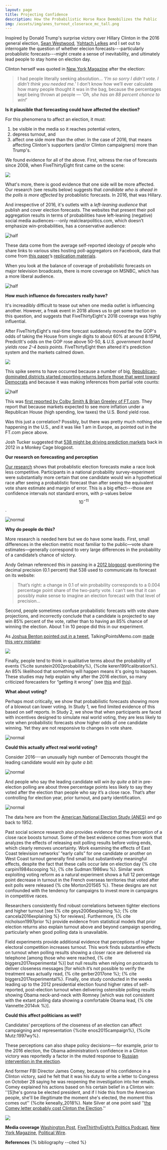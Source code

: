 ```yaml
---
layout: page
title: Projecting Confidence
description: How the Probabilistic Horse Race Demobilizes the Public
img: /assets/img/anes_turnout_closerace_mc_tall.png
---
```


Inspired by Donald Trump's surprise victory over Hillary Clinton in the 2016 general election, [Sean Westwood](https://www.dartmouth.edu/~seanjwestwood/), [Yphtach Lelkes](http://ylelkes.com/) and I set out to interrogate the question of whether elecion forecasts---particularly probablistic forecasts---might create a sense of inevitability, and ultimately lead people to stay home on election day. 

Clinton herself was quoted in [New York Magazine](http://nymag.com/daily/intelligencer/2017/05/hillary-clinton-life-after-election.html?mid=nymag_press) after the election:

> I had people literally seeking absolution... ‘_I’m so sorry I didn’t vote. I didn’t think you needed me._’ I don’t know how we’ll ever calculate how many people thought it was in the bag, because the percentages kept being thrown at people — ‘_Oh, she has an 88 percent chance to win!_’

**Is it plausible that forecasting could have affected the election?**

For this phenomena to affect an election, it must: 
1. be visible in the media so it reaches potential voters, 
2. depress turnout, and
3. affect one side more than the other. In the case of 2016, that means affecting Clinton's supporters (and/or Clinton campaigners) more than Trump's. 

We found evidence for all of the above. First, witness the rise of forecasts since 2008, when FiveThirtyEight first came on the scene: 

![](/assets/img/forecast_google_news.png) 

What's more, there is good evidence that one side will be more affected. Our research (see results below) suggests that _candidate who is ahead in the polls is more affected_ by probablistic forecasts. In 2016, that was Hillary. 

And irrespective of 2016, it's outlets with a _left-leaning audience_ that publish and cover election forecasts. The websites that present their poll aggregation results in terms of probabilities have left-leaning (negative) social media audiences---only realclearpolitics.com, which doesn’t emphasize win-probabilities, has a conservative audience:

![half](/assets/img/bma_science_alignment.png)

These data come from the average self-reported ideology of people who share links to various sites hosting poll-aggregators on Facebook, data that come from [this paper](http://science.sciencemag.org/content/early/2015/05/06/science.aaa1160.full)’s [replication materials](http://dx.doi.org/10.7910/DVN/LDJ7MS). 

When you look at the balance of coverage of probabilistic forecasts on major television broadcasts, there is more coverage on MSNBC, which has a more liberal audience.

![half](/assets/img/msnbc_mentions.png)


**How much influence do forecasters really have?**

It's increadibly difficult to tease out when one media outlet is influencing another. However, a freak event in 2018 allows us to get some traction on this question, and suggests that FiveThirtyEight's 2018 coverage was highly influential.  

After FiveThirtyEight's real-time forecast suddenely moved the the GOP's odds of taking the House from single digits to about 60% at around 8:15PM, PredictIt's odds on the GOP rose above 50-50, & _U.S. government bond yields rose 2-4 basis points._  FiveThirtyEight then altered it's prediction system and the markets calmed down. 

![](/assets/img/538-markets.jpg)

This spike seems to have occurred because a number of big, [Republican-dominated districts started reporting returns before those that went toward Democrats](https://fivethirtyeight.com/live-blog/2018-election-results-coverage/#3495) and because it was making inferences from partial vote counts:

![half](/assets/img/538realtimepolling.jpg)

This was [first reported by Colby Smith & Brian Greeley of FT.com](https://ftalphaville.ft.com/2018/11/07/1541617447000/Debt-markets-let-us-know-what-they-think-about-Republicans-last-night/). They report that because markets expected to see more inflation under a Republican House (high spending, low taxes) the U.S. Bond yield rose. 

Was this just a correlation? Possibly, but there was pretty much nothing else happening in the U.S., and it was like 1 am in Europe, as pointed out in the FT.com piece above.

Josh Tucker suggested that [538 might be driving prediction markets](http://themonkeycage.org/2012/10/convergence-between-polls-and-prediction-markets-in-us-presidential-election/) back in 2012 in a Monkey Cage blogpost. 


**Our research on forecasting and perception**

[Our research](https://papers.ssrn.com/sol3/papers.cfm?abstract_id=3117054) shows that probablistic election forecasts make a race look less competitive. Participants in a national probability survey-experiment were substantially more certain that one candidate would win a hypothetical race after seeing a probablistic forecast than after seeing the equivalent vote share estimate and margin of error. This is a big effect---those are confidence intervals not standard errors, with p-values below $$10^{-11}$$. 

![normal](/assets/img/certaintyc.png)


**Why do people do this?**

More research is needed here but we do have some leads. First, small differences in the election metric most familiar to the public—vote share estimates—generally correspond to very large differences in the probability of a candidate’s chance of victory. 

Andy Gelman referenced this in passing in a [2012 blogpost](https://andrewgelman.com/2012/10/22/is-it-meaningful-to-talk-about-a-probability-of-65-7-that-obama-will-win-the-election/) questioning the decimal precision (0.1 percent) that 538 used to communicate its forecast on its website: 

> That’s right: a change in 0.1 of win probability corresponds to a 0.004 percentage point share of the two-party vote. I can’t see that it can possibly make sense to imagine an election forecast with that level of precision...

Second, people sometimes confuse probabilistic forecasts with vote share projections, and incorrectly conclude that a candidate is projected to say win 85% percent of the vote, rather than to having an 85% chance of winning the election. About 1 in 10 peope did this in our experiment. 

As [Joshua Benton pointed out in a tweet](https://twitter.com/jbenton/status/1059898288139354112), TalkingPointsMemo.com [made this very mistake](https://talkingpointsmemo.com/news/issa-calls-race-early):

![](/assets/img/TPMCorrection.jpg)

Finally, people tend to think in qualitative terms about the probability of events {%cite sunstein2002probability%}, {%cite keren1991calibration%}. An 85% likelihood that something will happen means it's going to happen. These studies may help explain why after the 2016 election, so many criticized forecasters for “getting it wrong” (see [this](https://www.nytimes.com/2016/11/10/technology/the-data-said-clinton-would-win-why-you-shouldnt-have-believed-it.html
) and [this](http://www.slate.com/articles/news_and_politics/politics/2016/01/nate_silver_said_donald_trump_had_no_shot_where_did_he_go_wrong.html)).


**What about voting?**

Perhaps most critically, we show that probabilistic forecasts showing more of a blowout can lower voting. In Study 1, we find limited evidence of this based on self reports. In Study 2, we show that when participants are faced with incentives designed to simulate real world voting, they are less likely to vote when probabilistic forecasts show higher odds of one candidate winning. Yet they are not responsive to changes in vote share.

![normal](/assets/img/FT_18.01.03_prob_vote.png)

**Could this actually affect real world voting?**

Consider 2016---an unusually high number of Democrats thought the leading candidate would *win by quite a bit*:

![normal](/assets/img/anes_turnout_closerace_mc_tall.png)

And people who say the leading candidate will *win by quite a bit* in pre-election polling are about three percentage points less likely to say they voted after the election than people who say it’s a close race. That’s after controlling for election year, prior turnout, and party identification. 

![normal](/assets/img/closerace_vote_anes.png)

The data here are from the [American National Election Study (ANES)](https://electionstudies.org) and go back to 1952.


Past social science research also provides evidence that the perception of a close race boosts turnout. Some of the best evidence comes from work that analyzes the effects of releasing exit polling results before voting ends, which clearly removes uncertainty. Work examining the effects of East Coast television networks’ “early calls” for one candidate or another on West Coast turnout generally find small but substantively meaningful effects, despite the fact that these calls occur late on election day {% cite carpini1984scooping %}, {% cite Sudman:1986wu %}. Similar work exploiting voting reform as a natural experiment shows a full 12 percentage point decrease in turnout in the French overseas territories that voted after exit polls were released {% cite Morton201565 %}. These designs are not confounded with the tendency for campaigns to invest more in campaigns in competitive races.

Researchers consistently find robust correlations between tighter elections and higher turnout [see {% cite geys2006explaining %}; {% cite cancela2016explaining %} for reviews]. Furthermore, {% cite nicholson1997prior %} provide evidence from statistical models that prior election returns also explain turnout above and beyond campaign spending, particularly when good polling data is unavailable. 

Field experiments provide additional evidence that perceptions of higher electoral competition increases turnout. This work finds substantive effects on turnout when polling results showing a closer race are delivered via telephone [among those who were reached, {% cite biggers2017experimental %}] but null results when relying on postcards to deliver closeness messages [for which it’s not possible to verify the treatment was actually read, {% cite gerber2017one %}; {% cite biggers2017experimental%}. Finally, one study conducted in the weeks leading up to the 2012 presidential election found higher rates of self-reported, post-election turnout when delivering ostensible polling results showing Obama neck-and-neck with Romney [which was not consistent with the extant polling data showing a comfortable Obama lead, {% cite Vannette:2014vk %}].

**Could this affect politicians as well?**

Candidates’ perceptions of the closeness of an election can affect campaigning and representation {%cite enos2015campaign%}, {%cite Mutz:1997wy%}. 

These perceptions can also shape policy decisions—-for example, prior to the 2016 election, the Obama administration’s confidence in a Clinton victory was reportedly a factor in the muted response to [Russian intervention in the election](https://www.washingtonpost.com/graphics/2017/world/national-security/obama-putin-election-hacking/). 

And former FBI Director James Comey, because of his confidence in a Clinton victory, said he felt that it was his duty to write a letter to Congress on October 28 saying he was reopening the investigation into her emails. Comey explained his actions based on his certain belief in a Clinton win: ''[S]he's gonna be elected president, and if I hide this from the American people, she'll be illegitimate the moment she's elected, the moment this comes out'' {%cite keneally_2018%}. Nate Silver at one point said ''[the Comey letter probably cost Clinton the Election](https://fivethirtyeight.com/features/the-comey-letter-probably-cost-clinton-the-election/).'' 

![](/assets/img/ComeyABCCNNresize.jpg)

**Media coverage**
[Washington Post](https://www.washingtonpost.com/news/politics/wp/2018/02/06/clintons-achilles-heel-in-2016-may-have-been-overconfidence/?utm_term=.619133ce9312), [FiveThirthyEight’s Politics Podcast](https://fivethirtyeight.com/features/politics-podcast-whats-so-wrong-with-nancy-pelosi/), [New York Magazine](http://nymag.com/intelligencer/2018/02/americans-dont-understand-election-probabilities.html?gtm=bottom&gtm=bottom), [Political Wire](https://politicalwire.com/2018/02/06/election-forecasts-lower-voter-turnout/).


**References**
{% bibliography --cited %}


